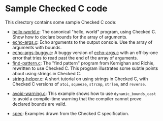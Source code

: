 # Sample Checked C code

This directory contains some sample Checked C code:
- [hello-world.c](hello-world.c): The canonical "hello, world" program, using Checked C.  Show how to declare bounds for the array of arguments.
- [echo-args.c](echo-args.c): Echo arguments to the output console.  Use the array of arguments with bounds.
- [echo-args-buggy.c](echo-args-buggy.c): A buggy version of [echo-args.c](echo-args.c) with an off-by-one error that tries to read past the end of the array of arguments.
- [find-pattern.c](find-pattern.c): The "find pattern" program from Kernighan and Richie, rewritten to use Checked C.  This program illustrates some subtle points about using strings in Checked C.
- [string-helper.c](string-helpers.c): A short tutorial on using strings in Checked C, with Checked C versions of `atoi`, `squeeze`, `strcmp`, `strlen`, and `reverse`.
+ [avoid-warning.c](avoid-warning.c): This example shows how to use `dynamic_bounds_cast` to avoid a compile-time warning that the compiler cannot prove declared bounds are valid.
- [spec](spec): Examples drawn from the Checked C specification.


